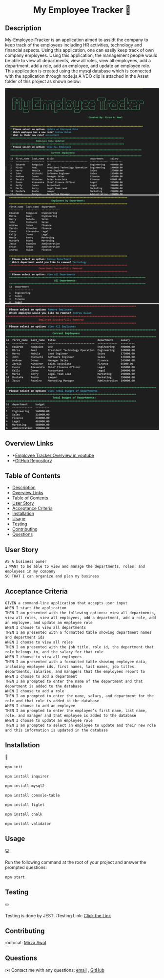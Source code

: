 <h1 align="center">My Employee Tracker 👋</h1>
  

## Description

My-Employee-Tracker is an application aimed to assidt the company to keep track of the employees including HR activities, technology and financial aspects. Using this application, one can easily keep track of own company employees. Using this application, the management people would be able to view all departments, view all roles, view all employees, add a department, add a role, add an employee, and update an employee role. This application is created using the mysql database which is connected with the application through node.js.A VDO clip is attached in the Asset folder of this project as shown below:

![My Employee Tracker](./Assets/Screen-Shot-1.JPG)
![My Employee Tracker](./Assets/Screen-Shot-2.JPG)
![My Employee Tracker](./Assets/Screen-Shot-3.JPG)

## Overview Links

- \*[Employee Tracker Overview in youtube](https://www.youtube.com/watch?v=Dh70lCLOq8M)
- \*[GitHub Repository](https://github.com/mirzadev/Employee-Tracker)

## Table of Contents

- [Description](#description)
- [Overview Links](#overview-links)
- [Table of Contents](#table-of-contents)
- [User Story](#user-story)
- [Acceptance Criteria](#acceptance-criteria)
- [Installation](#installation)
- [Usage](#usage)
- [Testing](#testing)
- [Contributing](#contributing)
- [Questions](#questions)

## User Story
  
```
AS A business owner
I WANT to be able to view and manage the departments, roles, and employees in my company
SO THAT I can organize and plan my business
```
  
## Acceptance Criteria
  
``` 
GIVEN a command-line application that accepts user input
WHEN I start the application
THEN I am presented with the following options: view all departments, view all roles, view all employees, add a department, add a role, add an employee, and update an employee role
WHEN I choose to view all departments
THEN I am presented with a formatted table showing department names and department ids
WHEN I choose to view all roles
THEN I am presented with the job title, role id, the department that role belongs to, and the salary for that role
WHEN I choose to view all employees
THEN I am presented with a formatted table showing employee data, including employee ids, first names, last names, job titles, departments, salaries, and managers that the employees report to
WHEN I choose to add a department
THEN I am prompted to enter the name of the department and that department is added to the database
WHEN I choose to add a role
THEN I am prompted to enter the name, salary, and department for the role and that role is added to the database
WHEN I choose to add an employee
THEN I am prompted to enter the employee’s first name, last name, role, and manager and that employee is added to the database
WHEN I choose to update an employee role
THEN I am prompted to select an employee to update and their new role and this information is updated in the database 
```

## Installation
💾   
  
`npm init`
  
`npm install inquirer`

`npm install mysql2`

`npm install console-table`

`npm install figlet`

`npm install chalk`

`npm install validator`
  
## Usage
💻   
  
Run the following command at the root of your project and answer the prompted questions:
  
`npm start`

## Testing
✏️

Testing is done by JEST.
:Testing Link: [Click the Link](https://drive.google.com/file/d/1k6TxRsdL8NNhRdPMgPWxdoK6X0ArTUUu/view)
## Contributing
:octocat: [Mirza Awal](https://github.com/mirzadev)

## Questions
✉️ Contact me with any questions: [email](mailto:awal.mirza2016@gmail.com) , [GitHub](https://github.com/mirzadev)<br />
